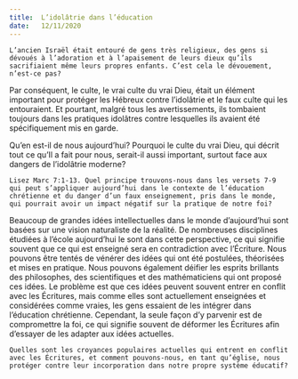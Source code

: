 ```yaml
---
title:  L’idolâtrie dans l’éducation
date:   12/11/2020
---
```


`L’ancien Israël était entouré de gens très religieux, des gens si dévoués à l’adoration et à l’apaisement de leurs dieux qu’ils sacrifiaient même leurs propres enfants. C’est cela le dévouement, n’est-ce pas?`

Par conséquent, le culte, le vrai culte du vrai Dieu, était un élément important pour protéger les Hébreux contre l’idolâtrie et le faux culte qui les entouraient. Et pourtant, malgré tous les avertissements, ils tombaient toujours dans les pratiques idolâtres contre lesquelles ils avaient été spécifiquement mis en garde.

Qu’en est-il de nous aujourd’hui? Pourquoi le culte du vrai Dieu, qui décrit tout ce qu’Il a fait pour nous, serait-il aussi important, surtout face aux dangers de l’idolâtrie moderne?

`Lisez Marc 7:1-13. Quel principe trouvons-nous dans les versets 7-9 qui peut s’appliquer aujourd’hui dans le contexte de l’éducation chrétienne et du danger d’un faux enseignement, pris dans le monde, qui pourrait avoir un impact négatif sur la pratique de notre foi?`

Beaucoup de grandes idées intellectuelles dans le monde d’aujourd’hui sont basées sur une vision naturaliste de la réalité. De nombreuses disciplines étudiées à l’école aujourd’hui le sont dans cette perspective, ce qui signifie souvent que ce qui est enseigné sera en contradiction avec l’Écriture. Nous pouvons être tentés de vénérer des idées qui ont été postulées, théorisées et mises en pratique. Nous pouvons également déifier les esprits brillants des philosophes, des scientifiques et des mathématiciens qui ont proposé ces idées. Le problème est que ces idées peuvent souvent entrer en conflit avec les Écritures, mais comme elles sont actuellement enseignées et considérées comme vraies, les gens essaient de les intégrer dans l’éducation chrétienne. Cependant, la seule façon d’y parvenir est de compromettre la foi, ce qui signifie souvent de déformer les Écritures afin d’essayer de les adapter aux idées actuelles.

`Quelles sont les croyances populaires actuelles qui entrent en conflit avec les Écritures, et comment pouvons-nous, en tant qu’église, nous protéger contre leur incorporation dans notre propre système éducatif?`